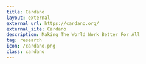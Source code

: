```yaml
---
title: Cardano
layout: external
external_url: https://cardano.org/
external_site: Cardano
description: Making The World Work Better For All
tag: research
icon: /cardano.png
class: cardano
---
```

